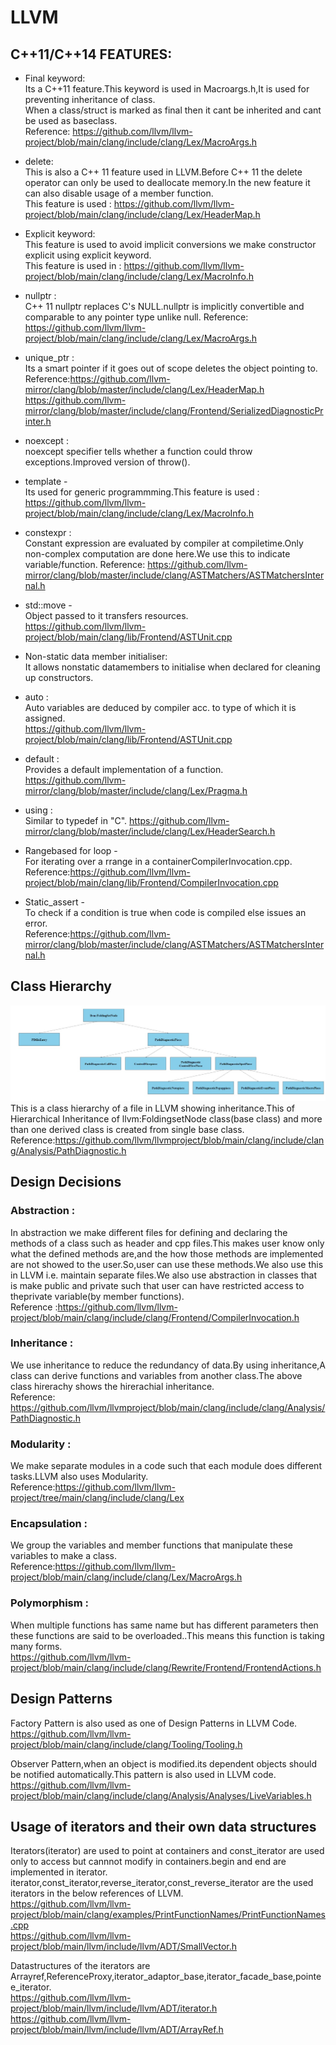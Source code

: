 # LLVM
## C++11/C++14 FEATURES:

* Final keyword:  
     Its a C++11 feature.This keyword is used in Macroargs.h,It is used for preventing inheritance of class.  
     When a class/struct is marked as final then it cant be inherited and cant be used as baseclass.  
     Reference: https://github.com/llvm/llvm-project/blob/main/clang/include/clang/Lex/MacroArgs.h

* delete:  
     This is also a C++ 11 feature used in LLVM.Before C++ 11 the delete operator can only be used to deallocate memory.In the new feature it can also disable usage of a member function.  
     This feature is used : https://github.com/llvm/llvm-project/blob/main/clang/include/clang/Lex/HeaderMap.h

* Explicit keyword:  
 This feature is used to avoid implicit conversions we make constructor explicit using explicit keyword.  
 This feature is used in : https://github.com/llvm/llvm-project/blob/main/clang/include/clang/Lex/MacroInfo.h
     
* nullptr :  
 C++ 11 nullptr replaces C's NULL.nullptr is implicitly convertible and comparable to any pointer type unlike null.
      Reference: https://github.com/llvm/llvm-project/blob/main/clang/include/clang/Lex/MacroArgs.h
      
* unique_ptr :  
 Its a smart pointer if it goes out of scope deletes the object pointing to.  
 Reference:https://github.com/llvm-mirror/clang/blob/master/include/clang/Lex/HeaderMap.h  
 https://github.com/llvm-mirror/clang/blob/master/include/clang/Frontend/SerializedDiagnosticPrinter.h

* noexcept :  
 noexcept specifier tells whether a function could throw exceptions.Improved version of throw().     
* template -  
 Its used for generic programmming.This feature is used : https://github.com/llvm/llvm-project/blob/main/clang/include/clang/Lex/MacroInfo.h
* constexpr :  
 Constant expression are evaluated by compiler at compiletime.Only non-complex computation are done here.We use this to indicate variable/function.
 Reference: https://github.com/llvm-mirror/clang/blob/master/include/clang/ASTMatchers/ASTMatchersInternal.h
* std::move -  
 Object passed to it transfers resources.  
 https://github.com/llvm/llvm-project/blob/main/clang/lib/Frontend/ASTUnit.cpp		
* Non-static data member initialiser:  
 It allows nonstatic datamembers to initialise when declared for cleaning up constructors. 	
* auto :  
 Auto variables are deduced by compiler acc. to type of which it is assigned.  
      https://github.com/llvm/llvm-project/blob/main/clang/lib/Frontend/ASTUnit.cpp
* default :  
 Provides a default implementation of a function.
      https://github.com/llvm-mirror/clang/blob/master/include/clang/Lex/Pragma.h
* using  :  
 Similar to typedef in "C".
      https://github.com/llvm-mirror/clang/blob/master/include/clang/Lex/HeaderSearch.h
* Rangebased for loop -  
 For iterating over a rrange in a containerCompilerInvocation.cpp.  
   Reference:https://github.com/llvm/llvm-project/blob/main/clang/lib/Frontend/CompilerInvocation.cpp
* Static_assert -  
 To check if a condition is true when code is compiled else issues an error.  
 Reference:https://github.com/llvm-mirror/clang/blob/master/include/clang/ASTMatchers/ASTMatchersInternal.h

## Class Hierarchy


![image here](a.jpeg)  
This is a class hierarchy of a file in LLVM showing inheritance.This of Hierarchical Inheritance of llvm:FoldingsetNode class(base class) and more than one derived class is created from single base class.
Reference:https://github.com/llvm/llvmproject/blob/main/clang/include/clang/Analysis/PathDiagnostic.h

## Design Decisions
 ### Abstraction :
 In abstraction we make different files for defining and declaring the methods of a class such as header and cpp files.This makes user know only what the defined methods are,and  the how those methods are implemented are not showed to the user.So,user can use these methods.We also use this in LLVM i.e. maintain separate files.We also use abstraction in classes that is make public and private such that user can have restricted access to theprivate variable(by member functions).  
 Reference :https://github.com/llvm/llvm-project/blob/main/clang/include/clang/Frontend/CompilerInvocation.h
 ### Inheritance :  
  We use inheritance to reduce the redundancy of data.By using inheritance,A class can derive functions and variables from another class.The above class hirerachy shows the hirerachial inheritance.  
  Reference: https://github.com/llvm/llvmproject/blob/main/clang/include/clang/Analysis/PathDiagnostic.h
 ### Modularity :  
 We make separate modules in a code such that each module does different tasks.LLVM also uses Modularity.  
 Reference:https://github.com/llvm/llvm-project/tree/main/clang/include/clang/Lex
      
 ### Encapsulation :  
   We group the variables and member functions that manipulate these variables to make a class.  
   Reference:https://github.com/llvm/llvm-project/blob/main/clang/include/clang/Lex/MacroArgs.h
     
### Polymorphism :  
   When multiple functions has same name but has different parameters then these functions are said to be overloaded..This means this function is taking many forms.  
   https://github.com/llvm/llvm-project/blob/main/clang/include/clang/Rewrite/Frontend/FrontendActions.h  
   
## Design Patterns
  Factory Pattern is also used as one of  Design Patterns in LLVM Code. 
  https://github.com/llvm/llvm-project/blob/main/clang/include/clang/Tooling/Tooling.h
  
  Observer Pattern,when an object is modified.its dependent objects should be notified automatically.This pattern is also used in LLVM code.  
  https://github.com/llvm/llvm-project/blob/main/clang/include/clang/Analysis/Analyses/LiveVariables.h
  
## Usage of iterators and their own data structures  
 Iterators(iterator) are used to point at containers and const_iterator are used only to access but cannnot modify in containers.begin and end are implemented in iterator.  iterator,const_iterator,reverse_iterator,const_reverse_iterator are the used iterators in the below references of LLVM.  
 https://github.com/llvm/llvm-project/blob/main/clang/examples/PrintFunctionNames/PrintFunctionNames.cpp  
https://github.com/llvm/llvm-project/blob/main/llvm/include/llvm/ADT/SmallVector.h  

 Datastructures of the iterators are Arrayref,ReferenceProxy,iterator_adaptor_base,iterator_facade_base,pointee_iterator.  
 https://github.com/llvm/llvm-project/blob/main/llvm/include/llvm/ADT/iterator.h  
 https://github.com/llvm/llvm-project/blob/main/llvm/include/llvm/ADT/ArrayRef.h
